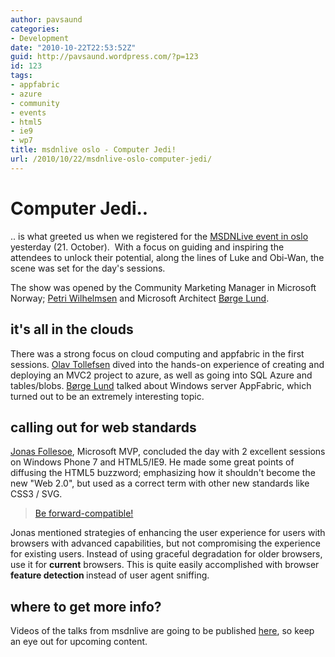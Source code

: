 ```yaml
---
author: pavsaund
categories:
- Development
date: "2010-10-22T22:53:52Z"
guid: http://pavsaund.wordpress.com/?p=123
id: 123
tags:
- appfabric
- azure
- community
- events
- html5
- ie9
- wp7
title: msdnlive oslo - Computer Jedi!
url: /2010/10/22/msdnlive-oslo-computer-jedi/
---
```


<h1>Computer Jedi..</h1>
.. is what greeted us when we registered for the <a title="msdn live oslo" href="http://msdntechnet.no/msdn-oslo-program" target="_blank">MSDNLive event in oslo</a> yesterday (21. October).  With a focus on guiding and inspiring the attendees to unlock their potential, along the lines of Luke and Obi-Wan, the scene was set for the day's sessions.

The show was opened by the Community Marketing Manager in Microsoft Norway; <a title="@petriw" href="http://twitter.com/petriw" target="_blank">Petri Wilhelmsen</a> and Microsoft Architect <a href="http://twitter.com/borge3000" target="_blank">Børge Lund</a>.<!--more-->
<h2>it's all in the clouds</h2>
There was a strong focus on cloud computing and appfabric in the first sessions. <a title="@olavtoll" href="http://twitter.com/#!/olavtoll" target="_blank">Olav Tollefsen</a> dived into the hands-on experience of creating and deploying an MVC2 project to azure, as well as going into SQL Azure and tables/blobs. <a href="http://twitter.com/borge3000" target="_blank">Børge Lund</a> talked about Windows server AppFabric, which turned out to be an extremely interesting topic.
<h2>calling out for web standards</h2>
<a title="@follesoe" href="http://twitter.com/follesoe" target="_blank">Jonas Follesoe</a>, Microsoft MVP, concluded the day with 2 excellent sessions on Windows Phone 7 and HTML5/IE9. He made some great points of diffusing the HTML5 buzzword; emphasizing how it shouldn't become the new "Web 2.0", but used as a correct term with other new standards like CSS3 / SVG.
<blockquote><a title="RT by @follesoe" href="http://twitter.com/#!/follesoe/statuses/28055757074" target="_blank">Be forward-compatible!</a></blockquote>
Jonas mentioned strategies of enhancing the user experience for users with browsers with advanced capabilities, but not compromising the experience for existing users. Instead of using graceful degradation for older browsers, use it for <strong>current</strong> browsers. This is quite easily accomplished with browser <strong>feature detection </strong>instead of user agent sniffing.
<h2>where to get more info?</h2>
Videos of the talks from msdnlive are going to be published <a title="Downloads from msdn live oslo" href="http://msdntechnet.no/msdn-oslo-nedlastinger" target="_blank">here</a>, so keep an eye out for upcoming content.